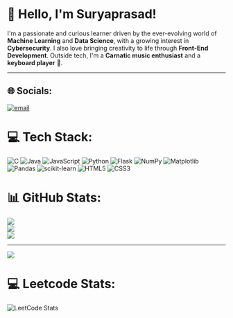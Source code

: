 # 👋 Hello, I'm Suryaprasad!

I'm a passionate and curious learner driven by the ever-evolving world of **Machine Learning** and **Data Science**, with a growing interest in **Cybersecurity**. I also love bringing creativity to life through **Front-End Development**. Outside tech, I'm a **Carnatic music enthusiast** and a **keyboard player** 🎹.

---


## 🌐 Socials:
[![email](https://img.shields.io/badge/Email-D14836?logo=gmail&logoColor=white)](mailto:suryalokesh1976@gmail.com) 

# 💻 Tech Stack:
![C](https://img.shields.io/badge/c-%2300599C.svg?style=for-the-badge&logo=c&logoColor=white) ![Java](https://img.shields.io/badge/java-%23ED8B00.svg?style=for-the-badge&logo=openjdk&logoColor=white) ![JavaScript](https://img.shields.io/badge/javascript-%23323330.svg?style=for-the-badge&logo=javascript&logoColor=%23F7DF1E) ![Python](https://img.shields.io/badge/python-3670A0?style=for-the-badge&logo=python&logoColor=ffdd54) ![Flask](https://img.shields.io/badge/flask-%23000.svg?style=for-the-badge&logo=flask&logoColor=white) ![NumPy](https://img.shields.io/badge/numpy-%23013243.svg?style=for-the-badge&logo=numpy&logoColor=white) ![Matplotlib](https://img.shields.io/badge/Matplotlib-%23ffffff.svg?style=for-the-badge&logo=Matplotlib&logoColor=black) ![Pandas](https://img.shields.io/badge/pandas-%23150458.svg?style=for-the-badge&logo=pandas&logoColor=white) ![scikit-learn](https://img.shields.io/badge/scikit--learn-%23F7931E.svg?style=for-the-badge&logo=scikit-learn&logoColor=white) ![HTML5](https://img.shields.io/badge/html5-%23E34F26.svg?style=for-the-badge&logo=html5&logoColor=white) ![CSS3](https://img.shields.io/badge/css3-%231572B6.svg?style=for-the-badge&logo=css3&logoColor=white)
# 📊 GitHub Stats:
![](https://github-readme-stats.vercel.app/api?username=Suryaprasad04&theme=dark&hide_border=false&include_all_commits=true&count_private=true)<br/>
![](https://nirzak-streak-stats.vercel.app/?user=Suryaprasad04&theme=dark&hide_border=false)<br/>
![](https://github-readme-stats.vercel.app/api/top-langs/?username=Suryaprasad04&theme=dark&hide_border=false&include_all_commits=true&count_private=true&layout=compact)

---
[![](https://visitcount.itsvg.in/api?id=Suryaprasad04&icon=0&color=0)](https://visitcount.itsvg.in)
# 💻 Leetcode Stats:
![LeetCode Stats](https://leetcard.jacoblin.cool/suryaprasad04?ext=heatmap)
<!-- Proudly created with GPRM ( https://gprm.itsvg.in ) -->
